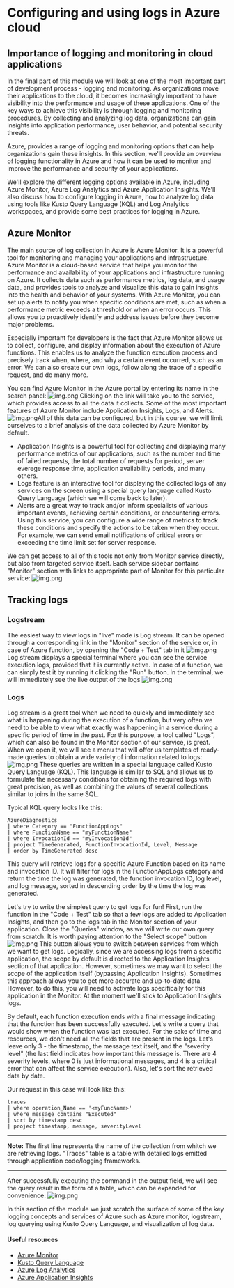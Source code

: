 # Configuring and using logs in Azure cloud

## Importance of logging and monitoring in cloud applications

In the final part of this module we will look at one of the most important part of development process - logging and monitoring. As organizations move their applications to the cloud, it becomes increasingly important to have visibility into the performance and usage of these applications. One of the key ways to achieve this visibility is through logging and monitoring procedures. By collecting and analyzing log data, organizations can gain insights into application performance, user behavior, and potential security threats.

Azure, provides a range of logging and monitoring options that can help organizations gain these insights. In this section, we'll provide an overview of logging functionality in Azure and how it can be used to monitor and improve the performance and security of your applications.

We'll explore the different logging options available in Azure, including Azure Monitor, Azure Log Analytics and Azure Application Insights. We'll also discuss how to configure logging in Azure, how to analyze log data using tools like Kusto Query Language (KQL) and Log Analytics workspaces, and provide some best practices for logging in Azure.

## Azure Monitor

The main source of log collection in Azure is Azure Monitor. It is a powerful tool for monitoring and managing your applications and infrastructure. Azure Monitor is a cloud-based service that helps you monitor the performance and availability of your applications and infrastructure running on Azure. It collects data such as performance metrics, log data, and usage data, and provides tools to analyze and visualize this data to gain insights into the health and behavior of your systems. With Azure Monitor, you can set up alerts to notify you when specific conditions are met, such as when a performance metric exceeds a threshold or when an error occurs. This allows you to proactively identify and address issues before they become major problems.

Especially important for developers is the fact that Azure Monitor allows us to collect, configure, and display information about the execution of Azure functions. This enables us to analyze the function execution process and precisely track when, where, and why a certain event occurred, such as an error. We can also create our own logs, follow along the trace of a specific request, and do many more.

You can find Azure Monitor in the Azure portal by entering its name in the search panel: ![img.png](assets/logging/monitor.png)
Clicking on the link will take you to the service, which provides access to all the data it collects. Some of the most important features of Azure Monitor include Application Insights, Logs, and Alerts. ![img.png](assets/logging/monitor_inside.png)All of this data can be configured, but in this course, we will limit ourselves to a brief analysis of the data collected by Azure Monitor by default.

- Application Insights is a powerful tool for collecting and displaying many performance metrics of our applications, such as the number and time of failed requests, the total number of requests for period, server everege response time, application availability periods, and many others.
- Logs feature is an interactive tool for displaying the collected logs of any services on the screen using a special query language called Kusto Query Language (which we will come back to later).
- Alerts are a great way to track and/or inform specialists of various important events, achieving certain conditions, or encountering errors. Using this service, you can configure a wide range of metrics to track these conditions and specify the actions to be taken when they occur. For example, we can send email notifications of critical errors or exceeding the time limit set for server response.

We can get access to all of this tools not only from Monitor service directly, but also from targeted service itself. Each service sidebar contains "Monitor" section with links to appropriate part of Monitor for this particular service: ![img.png](assets/logging/monitor_section.png)

## Tracking logs
### Logstream
The easiest way to view logs in "live" mode is Log stream. It can be opened through a corresponding link in the "Monitor" section of the service or, in case of Azure function, by opening the "Code + Test" tab in it ![img.png](assets/logging/monitor_code_test.png) Log stream displays a special terminal where you can see the service execution logs, provided that it is currently active. In case of a function, we can simply test it by running it clicking the "Run" button. In the terminal, we will immediately see the live output of the logs ![img.png](assets/logging/monitor_logstream.png)

### Logs
Log stream is a great tool when we need to quickly and immediately see what is happening during the execution of a function, but very often we need to be able to view what exactly was happening in a service during a specific period of time in the past. For this purpose, a tool called "Logs", which can also be found in the Monitor section of our service, is great. When we open it, we will see a menu that will offer us templates of ready-made queries to obtain a wide variety of information related to logs: ![img.png](assets/logging/monitor_kql_examples.png) These queries are written in a special language called Kusto Query Language (KQL). This language is similar to SQL and allows us to formulate the necessary conditions for obtaining the required logs with great precision, as well as combining the values ​​of several collections similar to joins in the same SQL.

Typical KQL query looks like this:
```
AzureDiagnostics 
| where Category == "FunctionAppLogs"
| where FunctionName == "myFunctionName"
| where InvocationId == "myInvocationId"
| project TimeGenerated, FunctionInvocationId, Level, Message
| order by TimeGenerated desc
```
This query will retrieve logs for a specific Azure Function based on its name and invocation ID. It will filter for logs in the FunctionAppLogs category and return the time the log was generated, the function invocation ID, log level, and log message, sorted in descending order by the time the log was generated.

Let's try to write the simplest query to get logs for fun! First, run the function in the "Code + Test" tab so that a few logs are added to Application Insights, and then go to the logs tab in the Monitor section of your application. Close the "Queries" window, as we will write our own query from scratch. It is worth paying attention to the "Select scope" button ![img.png](assets/logging/monitor_select_scope.png)
This button allows you to switch between services from which we want to get logs. Logically, since we are accessing logs from a specific application, the scope by default is directed to the Application Insights section of that application. However, sometimes we may want to select the scope of the application itself (bypassing Application Insights). Sometimes this approach allows you to get more accurate and up-to-date data. However, to do this, you will need to activate logs specifically for this application in the Monitor. At the moment we'll stick to Application Insights logs.

By default, each function execution ends with a final message indicating that the function has been successfully executed. Let's write a query that would show when the function was last executed. For the sake of time and resources, we don't need all the fields that are present in the logs. Let's leave only 3 - the timestamp, the message text itself, and the "severity level" (the last field indicates how important this message is. There are 4 severity levels, where 0 is just informational messages, and 4 is a critical error that can affect the service execution). Also, let's sort the retrieved data by date.

Our request in this case will look like this:
```
traces
| where operation_Name == '<myFuncName>'
| where message contains "Executed"
| sort by timestamp desc
| project timestamp, message, severityLevel
```

---
__Note:__
The first line represents the name of the collection from whitch we are retrieving logs. "Traces" table is a table with detailed logs emitted through application code/logging frameworks.

---

After successfully executing the command in the output field, we will see the query result in the form of a table, which can be expanded for convenience: ![img.png](assets/logging/monitor_log_results.png)

In this section of the module we just scratch the surface of some of the key logging concepts and services of Azure such as Azure monitor, logstream, log querying using Kusto Query Language, and visualization of log data.

#### Useful resources

- [Azure Monitor](https://learn.microsoft.com/en-us/azure/azure-monitor/overview)
- [Kusto Query Language](https://learn.microsoft.com/en-us/azure/data-explorer/kusto/query/)
- [Azure Log Analytics](https://learn.microsoft.com/en-us/azure/azure-monitor/logs/log-analytics-tutorial)
- [Azure Application Insights](https://learn.microsoft.com/en-us/azure/azure-monitor/app/app-insights-overview)